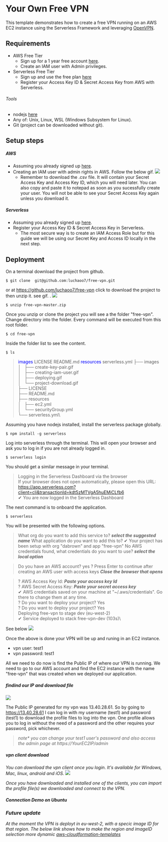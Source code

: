<!--
title: 'Free VPN Setup'
authorLink: 'https://github.com/luchaoo7'
-->

# Your Own Free VPN

This template demonstrates how to create a free VPN running on an AWS EC2 instance using the Serverless Framework and leveraging [OpenVPN](https://openvpn.net/vpn-software-packages/).

## Requirements

- AWS Free Tier
  - Sign up for a 1 year free account [here](https://aws.amazon.com/free/?all-free-tier.sort-by=item.additionalFields.SortRank&all-free-tier.sort-order=asc&awsf.Free%20Tier%20Types=*all&awsf.Free%20Tier%20Categories=*all).
  - Create an IAM user with Admin privileges.
- Serverless Free Tier 
  - Sign up and use the free plan [here](https://www.serverless.com/pricing)
  - Register your Access Key ID & Secret Access Key from AWS with Serverless.

###### Tools
- nodejs [here](https://nodejs.org/en/)
- Any of: Unix, Linux, WSL (Windows Subsystem for Linux).
- Git (project can be downloaded without git).

## Setup steps

##### AWS
- Assuming you already signed up  [here](https://aws.amazon.com/free/?all-free-tier.sort-by=item.additionalFields.SortRank&all-free-tier.sort-order=asc&awsf.Free%20Tier%20Types=*all&awsf.Free%20Tier%20Categories=*all).
- Creating an IAM user with admin rights in AWS. Follow the below gif.
![](https://raw.githubusercontent.com/luchaoo7/free-vpn/master/images/creating-iam-user.gif)
  - Remember to download the .csv file. It will contain your Secret Access Key and Access Key ID, which you will need later. You can also copy and paste it to notepad as soon as you sucessfully create your user. You will not be able to see your Secret Access Key again unless you download it. 

##### Serverless
- Assuming you already signed up [here](https://www.serverless.com/pricing). 
- Register your Access Key ID & Secret Access Key in  Serverless.
  - The most secure way is to create an IAM Access Role but for this guide we will be using our Secret Key and Access ID locally in the next step.

## Deployment

On a terminal download the project from github.
```
$ git clone  git@github.com:luchaoo7/free-vpn.git
```
or at https://github.com/luchaoo7/free-vpn click to download the project to then unzip it. see gif.
.
![](https://raw.githubusercontent.com/luchaoo7/free-vpn/master/images/project-download.gif)

```
$ unzip free-vpn-master.zip
```

Once you unzip or clone the project you will see a the folder "free-vpn". Change directory into the folder. Every command will be executed from this root folder.
```
$ cd free-vpn 
```
Inside the folder list to see the content.
```
$ ls
```
> <span style="color:blue">images</span> LICENSE README.md <span style="color:blue">resources</span> serverless.yml
├── images\
│   ├── create-key-pair.gif\
│   ├── creating-iam-user.gif\
│   ├── deploying.gif\
│   └── project-download.gif\
├── LICENSE\
├── README.md\
├── resources\
│   ├── ec2.yml\
│   └── securityGroup.yml\
└── serverless.yml\

Assuming you have nodejs installed, install the serverless package globally.

```
$ npm install -g serverless
```

Log into serverless through the terminal. This will open your browser and ask you to log in if you are not already logged in.

```
$ serverless login
```
You should get a similar message in your terminal.
> Logging in the Serverless Dashboard via the browser                                                                                                                                                        
If your browser does not open automatically, please open this URL:                                                                                                                                         
https://app.serverless.com?client=cli&transactionId=kdt5zMTVgA5huEMiCLfb6                                                                                                                                
✔ You are now logged in the Serverless Dashboard 

The next command is to onboard the application. 
```
$ serverless
```
You will be presented with the following options.

> What org do you want to add this service to? ***select the suggested name***
> What application do you want to add this to?
> ✔ Your project has been setup with org "dabrown" and app "free-vpn"
>  No AWS credentials found, what credentials do you want to use?
  ***select the local option***

>  Do you have an AWS account? yes
> ? Press Enter to continue after creating an AWS user with access keys 
  ***Close the browser that opens***

> ? AWS Access Key Id: ***Paste your access key Id***\
>? AWS Secret Access Key: ***Paste your secret access key***\
> ✔ AWS credentials saved on your machine at "~/.aws/credentials". Go there to change them at any time.\
> ? Do you want to deploy your project? Yes\
> ? Do you want to deploy your project? Yes\
> Deploying free-vpn to stage dev (eu-west-2)\
> ✔ Service deployed to stack free-vpn-dev (103s)\

See below
![](https://raw.githubusercontent.com/luchaoo7/free-vpn/master/images/deploying.gif)

Once the above is done your VPN will be up and runing in an EC2 instance.
- vpn user: test1
- vpn password: test1

All we need to do now is find the Public IP of where our VPN is running.
We need to go to our AWS account and find the EC2 instance with the name "free-vpn" that was created when we deployed our application.

##### findind our IP and download file

![](https://raw.githubusercontent.com/luchaoo7/free-vpn/master/images/ip-login.gif)

The Public IP generated for my vpn was 13.40.28.61. So by going to https://13.40.28.61 I can log in with my username (test1) and password (test1) to download the profile files to log into the vpn. 
One profile allows you to log in without the need of a password and the other requires your password, pick whichever.

><em>note* you can change your test1 user's password and also access the admin page at https://YourEC2IP/admin<em>

##### vpn client download
You can download the vpn client once you login. It's available for Windows, Mac, linux, android and iOS.
![](https://raw.githubusercontent.com/luchaoo7/free-vpn/master/images/openvpn-page.png)
 
Once you have downloaded and installed one of the clients, you can import the profile file(s) we downloaded and connect to the VPN.

##### Connection Demo on Ubuntu

### Future update

At the moment the VPN is deployt in eu-west-2, with a specic image ID for that region.
The below link shows how to make the region and imageID selection more dynamic
[aws-cloudformation-templates](https://github.com/awslabs/aws-cloudformation-templates/blob/master/aws/solutions/OperatingSystems/ubuntu20.04LTS_cfn-hup.cfn.yaml)
